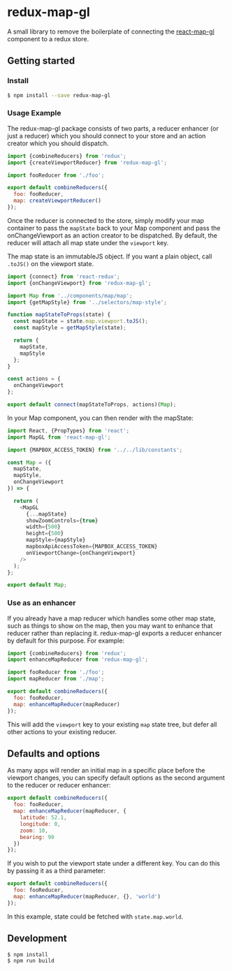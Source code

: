 # redux-map-gl

A small library to remove the boilerplate of connecting the [react-map-gl](https://github.com/uber/react-map-gl/) component to a redux store.

## Getting started

### Install

```sh
$ npm install --save redux-map-gl
```

### Usage Example

The redux-map-gl package consists of two parts, a reducer enhancer (or just a reducer) which you should connect to your store and an action creator which you should dispatch.

```javascript
import {combineReducers} from 'redux';
import {createViewportReducer} from 'redux-map-gl';

import fooReducer from './foo';

export default combineReducers({
  foo: fooReducer,
  map: createViewportReducer()
});
```

Once the reducer is connected to the store, simply modify your map container to pass the `mapState` back to your Map component
and pass the onChangeViewport as an action creator to be dispatched. By default, the reducer will attach all map state under the `viewport` key.

The map state is an immutableJS object. If you want a plain object, call `.toJS()` on the viewport state.

```javascript
import {connect} from 'react-redux';
import {onChangeViewport} from 'redux-map-gl';

import Map from '../components/map/map';
import {getMapStyle} from '../selectors/map-style';

function mapStateToProps(state) {
  const mapState = state.map.viewport.toJS();
  const mapStyle = getMapStyle(state);

  return {
    mapState,
    mapStyle
  };
}

const actions = {
  onChangeViewport
};

export default connect(mapStateToProps, actions)(Map);

```

In your Map component, you can then render with the mapState:

```javascript
import React, {PropTypes} from 'react';
import MapGL from 'react-map-gl';

import {MAPBOX_ACCESS_TOKEN} from '../../lib/constants';

const Map = ({
  mapState,
  mapStyle,
  onChangeViewport
}) => {

  return (
    <MapGL
      {...mapState}
      showZoomControls={true}
      width={500}
      height={500}
      mapStyle={mapStyle}
      mapboxApiAccessToken={MAPBOX_ACCESS_TOKEN}
      onViewportChange={onChangeViewport}
    />
  );
};

export default Map;
```

### Use as an enhancer

If you already have a map reducer which handles some other map state, such as things to show on the map, then you may want to enhance that reducer rather than replacing it.
redux-map-gl exports a reducer enhancer by default for this purpose. For example:

```javascript
import {combineReducers} from 'redux';
import enhanceMapReducer from 'redux-map-gl';

import fooReducer from './foo';
import mapReducer from './map';

export default combineReducers({
  foo: fooReducer,
  map: enhanceMapReducer(mapReducer)
});
```

This will add the `viewport` key to your existing `map` state tree, but defer all other actions to your existing reducer.

## Defaults and options

As many apps will render an initial map in a specific place before the viewport changes, you can specify default options as the second argument to
the reducer or reducer enhancer:

```javascript
export default combineReducers({
  foo: fooReducer,
  map: enhanceMapReducer(mapReducer, {
    latitude: 52.1,
    longitude: 0,
    zoom: 10,
    bearing: 90
  })
});
```

If you wish to put the viewport state under a different key. You can do this by passing it as a third parameter:

```javascript
export default combineReducers({
  foo: fooReducer,
  map: enhanceMapReducer(mapReducer, {}, 'world')
});
```

In this example, state could be fetched with `state.map.world`.

## Development

```sh
$ npm install
$ npm run build
```
